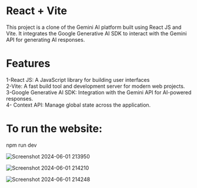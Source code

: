 # React + Vite

This project is a clone of the Gemini AI platform built using React JS and Vite. It integrates the Google Generative AI SDK to interact with the Gemini API for generating AI responses.


# Features
1-React JS: A JavaScript library for building user interfaces<br>
2-Vite: A fast build tool and development server for modern web projects.<br>
3-Google Generative AI SDK: Integration with the Gemini API for AI-powered responses.<br>
4- Context API: Manage global state across the application.<br>

# To run the website:
npm run dev

![Screenshot 2024-06-01 213950](https://github.com/Taqwa-Kmail/Gemini-Clone/assets/114935730/d30955c3-c443-48cb-8d83-2553f5d30de1)

![Screenshot 2024-06-01 214210](https://github.com/Taqwa-Kmail/Gemini-Clone/assets/114935730/47a9ca14-79f3-4cac-ac99-3c937429b23c)

![Screenshot 2024-06-01 214248](https://github.com/Taqwa-Kmail/Gemini-Clone/assets/114935730/1705c990-f266-4c81-9b76-149bef017347)


